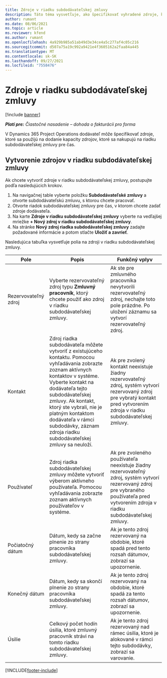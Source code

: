 ```yaml
---
title: Zdroje v riadku subdodávateľskej zmluvy
description: Táto téma vysvetľuje, ako špecifikovať vyhradené zdroje, ktoré poskytuje dodávateľ pre konkrétny riadok subdodávateľskej zmluvy pre určitý čas.
author: rumant
ms.date: 08/06/2021
ms.topic: article
ms.reviewer: kfend
ms.author: rumant
ms.openlocfilehash: 4a929b985a51ab49d3e34ce4a5c277af4c05c216
ms.sourcegitcommit: d507a75a19c992a9421e4f3605162a2faa84a445
ms.translationtype: MT
ms.contentlocale: sk-SK
ms.lasthandoff: 09/27/2021
ms.locfileid: "7558476"
---
```

# <a name="subcontract-line-resources"></a>Zdroje v riadku subdodávateľskej zmluvy

[!include [banner](../../includes/dataverse-preview.md)]

_**Platí pre:** Čiastočné nasadenie – dohoda o fakturácii pro forma_

V Dynamics 365 Project Operations dodávateľ môže špecifikovať zdroje, ktoré sa použijú na dodanie kapacity zdrojov, ktoré sa nakupujú na riadku subdodávateľskej zmluvy pre čas.

## <a name="create-subcontract-line-resources"></a>Vytvorenie zdrojov v riadku subdodávateľskej zmluvy

Ak chcete vytvoriť zdroje v riadku subdodávateľskej zmluvy, postupujte podľa nasledujúcich krokov.

1. Na navigačnej table vyberte položku **Subdodávateľské zmluvy** a otvorte subdodávateľskú zmluvu, s ktorou chcete pracovať.
2. Otvorte riadok subdodávateľskej zmluvy pre čas, v ktorom chcete zadať zdroje dodávateľa.
3. Na karte **Zdroje v riadku subdodávateľskej zmluvy** vyberte na vedľajšej mriežke **+ Nový zdroj v riadku subdodávateľskej zmluvy**.
4. Na stránke **Nový zdroj riadka subdodávateľskej zmluvy** zadajte požadované informácie a potom stlačte **Uložiť a zavrieť**.

Nasledujúca tabuľka vysvetľuje polia na zdroji v riadku subdodávateľskej zmluvy.

| Pole | Popis | Funkčný vplyv |
| ----- | ----------- | ----------------- |
| Rezervovateľný zdroj | Vyberte rezervovateľný zdroj typu **Zmluvný pracovník**, ktorý chcete použiť ako zdroj v riadku subdodávateľskej zmluvy.| Ak ste pre zmluvného pracovníka nevytvorili rezervovateľný zdroj, nechajte toto pole prázdne. Po uložení záznamu sa vytvorí rezervovateľný zdroj.  |
| Kontakt | Zdroj riadka subdodávateľa môžete vytvoriť z existujúceho kontaktu. Pomocou vyhľadávania zobrazte zoznam aktívnych kontaktov v systéme. Vyberte kontakt na dodávateľa tejto subdodávateľskej zmluvy. Ak kontakt, ktorý ste vybrali, nie je platným kontaktom dodávateľa v rámci subdodávky, záznam zdroja riadku subdodávateľskej zmluvy sa neuloží.| Ak pre zvolený kontakt neexistuje žiadny rezervovateľný zdroj, systém vytvorí rezervovaný zdroj pre vybratý kontakt pred vytvorením zdroja v riadku subdodávateľskej zmluvy. |
| Používateľ | Zdroj riadka subdodávateľskej zmluvy môžete vytvoriť výberom aktívneho používateľa. Pomocou vyhľadávania zobrazte zoznam aktívnych používateľov v systéme.| Ak pre zvoleného používateľa neexistuje žiadny rezervovateľný zdroj, systém vytvorí rezervovaný zdroj pre vybraného používateľa pred vytvorením zdroja v riadku subdodávateľskej zmluvy. |
| Počiatočný dátum | Dátum, kedy sa začne plnenie zo strany pracovníka subdodávateľskej zmluvy.| Ak je tento zdroj rezervovaný na obdobie, ktoré spadá pred tento rozsah dátumov, zobrazí sa upozornenie. |
| Konečný dátum | Dátum, kedy sa skončí plnenie zo strany pracovníka subdodávateľskej zmluvy.| Ak je tento zdroj rezervovaný na obdobie, ktoré spadá za tento rozsah dátumov, zobrazí sa upozornenie. |
| Úsilie | Celkový počet hodín úsilia, ktoré zmluvný pracovník strávi na tomto riadku subdodávateľskej zmluvy.| Ak je tento zdroj rezervovaný nad rámec úsilia, ktoré je alokované v rámci tejto subdodávky, zobrazí sa varovanie. |


[!INCLUDE[footer-include](../../includes/footer-banner.md)]

